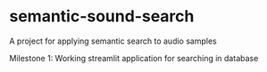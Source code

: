 # semantic-sound-search
A project for applying semantic search to audio samples


Milestone 1: Working streamlit application for searching in database

